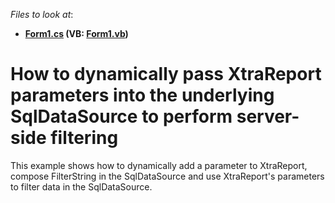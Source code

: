 <!-- default file list -->
*Files to look at*:

* **[Form1.cs](./CS/WindowsFormsApplication1/Form1.cs) (VB: [Form1.vb](./VB/WindowsFormsApplication1/Form1.vb))**
<!-- default file list end -->
# How to dynamically pass XtraReport parameters into the underlying SqlDataSource to perform server-side filtering


<p>This example shows how to dynamically add a parameter to XtraReport, compose FilterString in the SqlDataSource and use XtraReport's parameters to filter data in the SqlDataSource.</p>

<br/>


